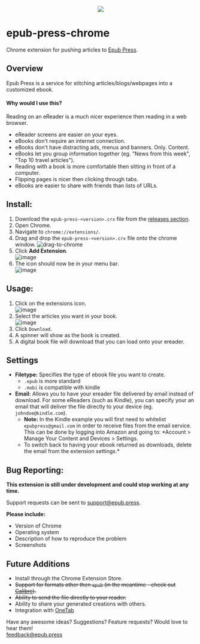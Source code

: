 <p align="center"><img src="https://cloud.githubusercontent.com/assets/1745854/14191006/397082b2-f75b-11e5-9f5b-6016d069556b.png"/>
</p>

# epub-press-chrome
Chrome extension for pushing articles to [Epub Press](http://epub.press).

## Overview
Epub Press is a service for stitching articles/blogs/webpages into a customized ebook.

#### **Why would I use this?**

Reading on an eReader is a much nicer experience then reading in a web browser.

- eReader screens are easier on your eyes.
- eBooks don't require an internet connection.
- eBooks don't have distracting ads, menus and banners. Only. Content.
- eBooks let you group information together (eg. "News from this week", "Top 10 travel articles").
- Reading with a book is more comfortable then sitting in front of a computer.
- Flipping pages is nicer then clicking through tabs.
- eBooks are easier to share with friends than lists of URLs.

## Install:
1. Download the `epub-press-<version>.crx` file from the [releases section](https://github.com/haroldtreen/epub-press-chrome/releases).
1. Open Chrome.
1. Navigate to `chrome://extensions/`.
1. Drag and drop the `epub-press-<version>.crx` file onto the chrome window.
  ![drag-to-chrome](https://cloud.githubusercontent.com/assets/1745854/14151355/1a5a4c48-f673-11e5-875c-1fce3a3bcec9.png)
1. Click **Add Extension**.  
  ![image](https://cloud.githubusercontent.com/assets/1745854/13517595/c04b634e-e192-11e5-90e3-ce4899617d10.png)
1. The icon should now be in your menu bar.  
  ![image](https://cloud.githubusercontent.com/assets/1745854/13517609/e05ec9f0-e192-11e5-8ab3-16f757318fbc.png)

## Usage:
1. Click on the extensions icon.  
  ![image](https://cloud.githubusercontent.com/assets/1745854/13517662/9a554690-e193-11e5-856f-c9ae86800735.png)
1. Select the articles you want in your book.  
  ![image](https://cloud.githubusercontent.com/assets/1745854/13517673/c29eb03c-e193-11e5-9f82-aa5e6d200d5c.png)
1. Click `Download`.
1. A spinner will show as the book is created.
1. A digital book file will download that you can load onto your ereader.

## Settings
- **Filetype:** Specifies the type of ebook file you want to create.  
  - `.epub` is more standard
  - `.mobi` is compatible with kindle
- **Email:** Allows you to have your ereader file delivered by email instead of download. For some eReaders (such as Kindle), you can specify your an email that will deliver the file directly to your device (eg. `johndoe@kindle.com`).  
  - **Note:** In the Kindle example you will first need to whitelist `epubpress@gmail.com` in order to receive files from the email service. This can be done by logging into Amazon and going to: *Account > Manage Your Content and Devices > Settings.
  - To switch back to having your ebook returned as downloads, delete the email from the extension settings.*

## Bug Reporting:
**This extension is still under development and could stop working at any time.**

Support requests can be sent to support@epub.press.

**Please include:**
- Version of Chrome
- Operating system
- Description of how to reproduce the problem
- Screenshots

## Future Additions
- Install through the Chrome Extension Store.
- ~~Support for formats other then `epub` (in the meantime - check out [Calibre](https://calibre-ebook.com/)).~~
- ~~Ability to send the file directly to your reader.~~
- Ability to share your generated creations with others.
- Integration with [OneTab](https://chrome.google.com/webstore/detail/onetab/chphlpgkkbolifaimnlloiipkdnihall?hl=en)

Have any awesome ideas? Suggestions? Feature requests? Would love to hear them!  
feedback@epub.press
